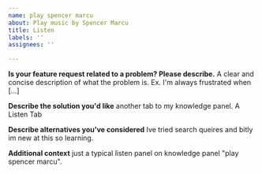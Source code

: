 ```yaml
---
name: play spencer marcu
about: Play music by Spencer Marcu
title: Listen
labels: ''
assignees: ''

---
```


**Is your feature request related to a problem? Please describe.**
A clear and concise description of what the problem is. Ex. I'm always frustrated when [...]

**Describe the solution you'd like**
another tab to my knowledge panel. A Listen Tab

**Describe alternatives you've considered**
Ive tried search queires and bitly im new at this so learning.

**Additional context**
just a typical listen panel on knowledge panel "play spencer marcu".
